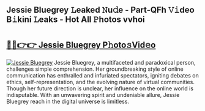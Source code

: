 ## Jessie Bluegrey 𝙻eaked 𝙽u𝚍e - Part-QFh 𝚅𝚒deo B𝚒kini 𝙻eaks - Hot All 𝙿hotos vvhoi

# <h2><a href="http://ld59djq.urlbe.top/?page=Jessie+Bluegrey">🔗🔗👉👉 Jessie Bluegrey P𝚑oto𝚜Vid𝚎o</a></h2>

[![Jessie Bluegrey](https://i.imgur.com/eBuTRDB.gif)](http://ld59djq.urlbe.top/?page=Jessie+Bluegrey)
Jessie Bluegrey, a multifaceted and paradoxical person, challenges simple comprehension. Her groundbreaking style of online communication has enthralled and infuriated spectators, igniting debates on ethics, self-representation, and the evolving nature of virtual communities. Though her future direction is unclear, her influence on the online world is indisputable. With an unwavering spirit and undeniable allure, Jessie Bluegrey reach in the digital universe is limitless.
